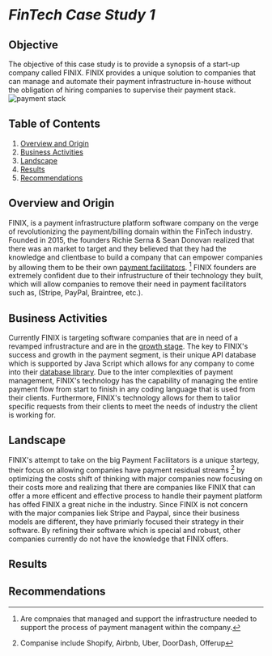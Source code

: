 # _**FinTech Case Study 1**_

## **Objective** 



The objective of this case study is to provide a synopsis of a start-up company called FINIX. FINIX provides a unique solution to companies that can manage and automate their payment infrastructure in-house without the obligation of hiring companies to supervise their payment stack. ![payment stack][payment_stack]

[payment_stack]:
https://images.ctfassets.net/8ka3qfnt6lgi/5esLfjWzP1tOqQs25hc5vu/4618c4047ae8086f2144ca5a90b93a41/payments-layer-cake-blog-retina.png


## **Table of Contents**
1. [Overview and Origin](#overview_and_origin)
2. [Business Activities](#business_activities)
3. [Landscape](#landscape)
4. [Results](#results)
5. [Recommendations](#recommendations)

## **Overview and Origin**

FINIX, is a payment infrastructure platform software company on the verge of revolutionizing the payment/billing domain within the FinTech industry. Founded in 2015, the founders  Richie Serna & Sean Donovan realized that there was an market to target and they believed that they had the knowledge and clientbase to build a company that can empower companies by allowing them to be their own
[payment facilitators](https://www.paymentfacilitator.com/business/what-is-the-payment-facilitator-model/). [^1] FINIX founders are extremely confident due to their infrustructure of their technology they built, which will allow companies to remove their need in payment facilitators such as, (Stripe, PayPal, Braintree, etc.).

## **Business Activities**

Currently FINIX is targeting software companies that are in need of a revamped
infrustracture and are in the [growth stage](https://blog.finixpayments.com/managed-payments-made-simple). The key to FINIX's success and growth in the payment segment, is their unique API database which is supported by Java Script which allows for any company to come into their [database library](https://developers.finixpayments.com/). Due to the inter complexities of payment management, FINIX's technology has the capability of managing the entire payment flow from start to finish in any coding language that is used from their clients. Furthermore, FINIX's technology allows for them to talior specific requests from their clients to meet the needs of industry the client is working for. 

## **Landscape**

FINIX's attempt to take on the big Payment Facilitators is a unique startegy, their focus on allowing companies have payment residual streams [^2]  by optimizing the costs shift of thinking with major companies now focusing on their costs more and realizing that there are companies like FINIX that can offer a more efficent and effective process to handle their payment platform has offed FINIX a great niche in the industry. Since FINIX is not concern with the major companies liek Stripe and Paypal, since their business models are different, they have primiarly focused their strategy in their software. By refining their software which is special and robust, other companies currently do not have the knowledge that FINIX offers.  

## **Results**

## **Recommendations**




[^1]: Are compnaies that managed and support the infrastructure needed to support the process of payment managent within the company.

[^2]: Companise include Shopify, Airbnb, Uber, DoorDash, Offerup
